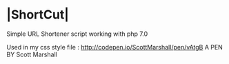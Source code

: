 # |ShortCut|
Simple URL Shortener script working with php 7.0


Used in my css style file : 
 http://codepen.io/ScottMarshall/pen/vAtgB A PEN BY Scott Marshall
